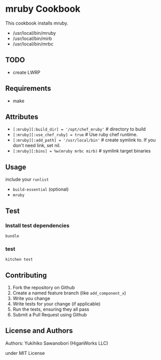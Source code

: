 mruby Cookbook
==============

This cookbook installs mruby.

- /usr/local/bin/mruby
- /usr/local/bin/mirb
- /usr/local/bin/mrbc

TODO
----

- create LWRP


Requirements
------------

- make

Attributes
----------


- `[:mruby][:build_dir] = '/opt/chef_mruby'` # directory to build
- `[:mruby][:use_chef_ruby] = true`          # Use ruby chef runtime.
- `[:mruby][:add_path] = '/usr/local/bin'`   # create symlink to. If you don't need link, set nil.
- `[:mruby][:bins] = %w(mruby mrbc mirb)`    # symlink target binaries


Usage
-----

include your `runlist`

- `build-essential` (optional)
- `mruby`


Test
---

### Install test dependencies

`bundle`

### test

`kitchen test`


Contributing
------------

1. Fork the repository on Github
2. Create a named feature branch (like `add_component_x`)
3. Write you change
4. Write tests for your change (if applicable)
5. Run the tests, ensuring they all pass
6. Submit a Pull Request using Github

License and Authors
-------------------
Authors:  Yukihiko Sawanobori (HiganWorks LLC)

under MIT License

